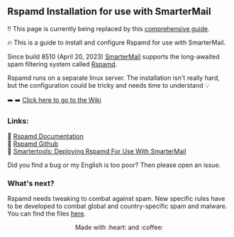 ## Rspamd Installation for use with SmarterMail

:bangbang: This page is currently being replaced by this [comprehensive guide](https://github.com/martinschaible/guide-installing-mailserver-smartermail-almalinux/wiki).

:fire: This is a guide to install and configure Rspamd for use with SmarterMail.

Since build 8510 (April 20, 2023) [SmarterMail](https://www.smartertools.com/smartermail/business-email-server) supports the long-awaited spam filtering system called  [Rspamd](https://rspamd.com/).

Rspamd runs on a separate linux server. The installation isn't really hard, but the configuration could be tricky and needs time to understand :bulb: 

:arrow_right: :arrow_right: [Click here to go to the Wiki](../../wiki)

### Links:

:link: [Rspamd Documentation](https://rspamd.com/doc/index.html)<br>
:link: [Rspamd Github](https://github.com/rspamd/rspamd)<br>
:link: [Smartertools: Deploying Rspamd For Use With SmarterMail](https://portal.smartertools.com/kb/a3595/deploying-rspamd-for-use-with-smartermail.aspx?KBSearchID=904007)

Did you find a bug or my English is too poor? Then please open an issue.

### What's next?

Rspamd needs tweaking to combat against spam. New specific rules have to be developed to combat global and country-specific spam and malware.
You can find the files [here](https://github.com/martinschaible/rspamd-rules).

<p align="center">Made with :heart: and :coffee:</p>
